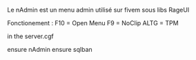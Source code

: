 Le nAdmin est un menu admin utilisé sur fivem sous libs RageUI 

Fonctionement :
  F10 = Open Menu
  F9 = NoClip
  ALTG = TPM
  

  in the server.cgf

ensure nAdmin
ensure sqlban
